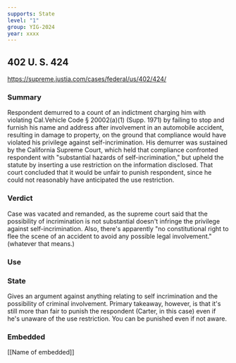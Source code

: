 ```yaml
---
supports: State
level: "1"
group: YIG-2024
year: xxxx
---
```

## 402 U. S. 424

https://supreme.justia.com/cases/federal/us/402/424/

### Summary
Respondent demurred to a count of an indictment charging him with violating Cal.Vehicle Code § 20002(a)(1) (Supp. 1971) by failing to stop and furnish his name and address after involvement in an automobile accident, resulting in damage to property, on the ground that compliance would have violated his privilege against self-incrimination. His demurrer was sustained by the California Supreme Court, which held that compliance confronted respondent with "substantial hazards of self-incrimination," but upheld the statute by inserting a use restriction on the information disclosed. That court concluded that it would be unfair to punish respondent, since he could not reasonably have anticipated the use restriction.
### Verdict
Case was vacated and remanded, as the supreme court said that the possibility of incrimination is not substantial doesn't infringe the privilege against self-incrimination. Also, there's apparently "no constitutional right to flee the scene of an accident to avoid any possible legal involvement." (whatever that means.)

### Use

### State
Gives an argument against anything relating to self incrimination and the possibility of criminal involvement. Primary takeaway, however, is that it's still more than fair to punish the respondent (Carter, in this case) even if he's unaware of the use restriction. You can be punished even if not aware.

### Embedded

[[Name of embedded]]